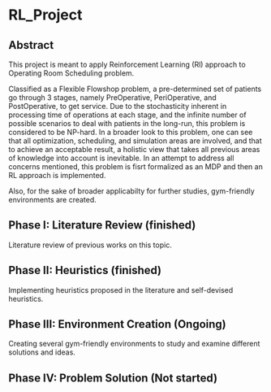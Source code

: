 # RL_Project
## Abstract
This project is meant to apply Reinforcement Learning (Rl) approach to Operating Room Scheduling problem. 

Classified as a Flexible Flowshop problem, a pre-determined set of patients go through 3 stages, namely PreOperative, PeriOperative, and PostOperative, to get service. Due to the stochasticity inherent in processing time of operations at each stage, and the infinite number of possible scenarios to deal with patients in the long-run, this problem is considered to be NP-hard. In a broader look to this problem, one can see that all optimization, scheduling, and simulation areas are involved, and that to achieve an acceptable result, a holistic view that takes all previous areas of knowledge into account is inevitable. In an attempt to address all concerns mentioned, this problem is fisrt formalized as an MDP and then an RL approach is implemented.

Also, for the sake of broader applicabilty for further studies, gym-friendly environments are created.

## Phase I: Literature Review (finished)
Literature review of previous works on this topic.
## Phase II: Heuristics (finished)
Implementing heuristics proposed in the literature and self-devised heuristics.
## Phase III: Environment Creation (Ongoing)
Creating several gym-friendly environments to study and examine different solutions and ideas.
## Phase IV: Problem Solution (Not started) 
